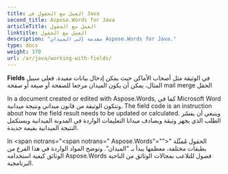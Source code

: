 ```yaml
---
title: العمل مع الحقول في Java
second_title: Aspose.Words for Java
articleTitle: العمل مع الحقول
linktitle: العمل مع الحقول
description: "مقدمة إلى الميدان Aspose.Words for Java."
type: docs
weight: 370
url: /ar/java/working-with-fields/
---
```


**Fields** في الوثيقة مثل أصحاب الأماكن حيث يمكن إدخال بيانات مفيدة. فعلى سبيل المثال، يمكن أن يكون الميدان مرجعا للصفحة أو صيغة أو صفحة mail merge الحقل

In a document created or edited with Aspose.Words, كما في Microsoft Word وتتكون الوثيقة من قانون ميداني ونتيجة ميدانية. The field code is an instruction about how the field result needs to be updated or calculated. وينبغي أن يفسّر الطلب الذي يجهز وثيقة ويصادف ميدانا التعليمات الواردة في المدونة الميدانية ويستكمل النتيجة الميدانية بقيمة جديدة.

In <span notrans="<span notrans=" Aspose.Words"=""></span>" الحقول مُمثّلة بطبقات مختلفة، معظمها يبدأ بـ "الميدان". وتوضح المواد الواردة في هذا الفرع من الوثائق كيفية استخدامه Aspose.Words فصول للتلاعب بمجالات الوثائق من الناحية البرنامجية.